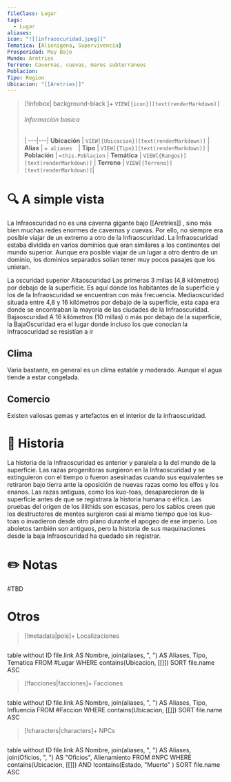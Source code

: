 ```yaml
---
fileClass: Lugar
tags:
  - Lugar
aliases: 
icon: "![[infraoscuridad.jpeg]]"
Tematica: [Alienigena, Supervivencia]
Prosperidad: Muy Bajo
Mundo: Aretries
Terreno: Cavernas, cuevas, mares subterraneos
Poblacion: 
Tipo: Region
Ubicacion: "[[Aretries]]"
---
```



> [!infobox| background-black ]+
> `VIEW[{icon}][text(renderMarkdown)]`
> ###### Información basica
>  |
> ---|---|
>  **Ubicación** | `VIEW[{Ubicacion}][text(renderMarkdown)]` |
> **Alias** | `= aliases  `|
> **Tipo** | `VIEW[{Tipo}][text(renderMarkdown)]` |
> **Población** | `=this.Poblacion` |
> **Temática** | `VIEW[{Rangos}][text(renderMarkdown)]` |
> **Terreno** | `VIEW[{Terreno}][text(renderMarkdown)]`|

# 🔍 A simple vista

La Infraoscuridad no es una caverna gigante bajo [[Aretries]]  , sino más bien muchas redes enormes de cavernas y cuevas. Por ello, no siempre era posible viajar de un extremo a otro de la Infraoscuridad. La Infraoscuridad estaba dividida en varios dominios que eran similares a los continentes del mundo superior. Aunque era posible viajar de un lugar a otro dentro de un dominio, los dominios separados solían tener muy pocos pasajes que los unieran.

La oscuridad superior Altaoscuridad Las primeras 3 millas (4,8 kilómetros) por debajo de la superficie. Es aquí donde los habitantes de la superficie y los de la Infraoscuridad se encuentran con más frecuencia. Mediaoscuridad situada entre 4,8 y 16 kilómetros por debajo de la superficie, esta capa era donde se encontraban la mayoría de las ciudades de la Infraoscuridad. Bajaoscuridad A 16 kilómetros (10 millas) o más por debajo de la superficie, la BajaOscuridad era el lugar donde incluso los que conocían la Infraoscuridad se resistían a ir

## Clima

Varia bastante, en general es un clima estable y moderado. Aunque el agua tiende a estar congelada.

## Comercio

Existen valiosas gemas y artefactos en el interior de la infraoscuridad.

# 📜 Historia

La historia de la Infraoscuridad es anterior y paralela a la del mundo de la superficie. Las razas progenitoras surgieron en la Infraoscuridad y se extinguieron con el tiempo o fueron asesinadas cuando sus equivalentes se retiraron bajo tierra ante la oposición de nuevas razas como los elfos y los enanos. Las razas antiguas, como los kuo-toas, desaparecieron de la superficie antes de que se registrara la historia humana o élfica. Las pruebas del origen de los illithids son escasas, pero los sabios creen que los destructores de mentes surgieron casi al mismo tiempo que los kuo-toas o invadieron desde otro plano durante el apogeo de ese imperio. Los aboletos también son antiguos, pero la historia de sus maquinaciones desde la baja Infraoscuridad ha quedado sin registrar.

# ✏️ Notas

#TBD

# Otros

> [!metadata|pois]+ Localizaciones
> ```dataview
table without ID file.link AS Nombre, join(aliases, ", ") AS Aliases, Tipo, Tematica
FROM #Lugar
WHERE  contains(Ubicacion, [[]])
SORT file.name ASC

> [!facciones|facciones]+ Facciones
> ```dataview
table without ID file.link AS Nombre, join(aliases, ", ") AS Aliases, Tipo, Influencia
FROM #Faccion
WHERE  contains(Ubicacion, [[]])
SORT file.name ASC

> [!characters|characters]+ NPCs
> ```dataview
table without ID file.link AS Nombre, join(aliases, ", ") AS Aliases, join(Oficios, ", ") AS "Oficios", Alienamiento
FROM #NPC
WHERE  contains(Ubicacion, [[]]) AND !contains(Estado, "Muerto" )
SORT file.name ASC